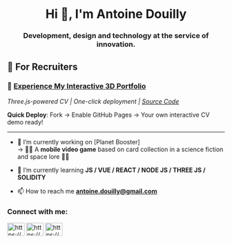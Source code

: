 <h1 align="center">Hi 👋, I'm Antoine Douilly</h1>
<h3 align="center">Development, design and technology at the service of innovation.</h3>

## 🎯 For Recruiters
### **🚀 [Experience My Interactive 3D Portfolio](https://github.com/adouilly/CV-DEVWEB-Antoine_Douilly)**
*Three.js-powered CV | One-click deployment | [Source Code](https://github.com/adouilly/CV-DEVWEB-Antoine_Douilly)*

**Quick Deploy**: Fork → Enable GitHub Pages → Your own interactive CV demo ready!

---

- 🔭 I’m currently working on [Planet Booster] 
  <br>-> 🚀🌌 A <strong>mobile video game</strong> based on card collection in a science fiction and space lore 🌌🚀

- 🌱 I’m currently learning **JS / VUE / REACT / NODE JS / THREE JS / SOLIDITY**

- 📫 How to reach me **antoine.douilly@gmail.com**

<h3 align="left">Connect with me:</h3>
<p align="left">
<a href="https://linkedin.com/in/https://www.linkedin.com/in/antoine-douilly/" target="blank"><img align="center" src="https://raw.githubusercontent.com/rahuldkjain/github-profile-readme-generator/master/src/images/icons/Social/linked-in-alt.svg" alt="https://www.linkedin.com/in/antoine-douilly/" height="30" width="40" /></a>
<a href="https://instagram.com/https://www.instagram.com/design_antoine_douilly/" target="blank"><img align="center" src="https://raw.githubusercontent.com/rahuldkjain/github-profile-readme-generator/master/src/images/icons/Social/instagram.svg" alt="https://www.instagram.com/design_antoine_douilly/" height="30" width="40" /></a>
<a href="https://www.behance.net/https://www.behance.net/antoinedouilly" target="blank"><img align="center" src="https://raw.githubusercontent.com/rahuldkjain/github-profile-readme-generator/master/src/images/icons/Social/behance.svg" alt="https://www.behance.net/antoinedouilly" height="30" width="40" /></a>
</p>
